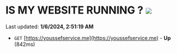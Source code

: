# IS MY WEBSITE RUNNING ? [![](https://img.shields.io/static/v1?label=Sponsor&message=%E2%9D%A4&logo=GitHub&color=%23fe8e86)](https://github.com/sponsors/<username>)

Last updated: **1/6/2024, 2:51:19 AM**

- `GET` [https://youssefservice.me](https://youssefservice.me) - **Up** (842ms)

